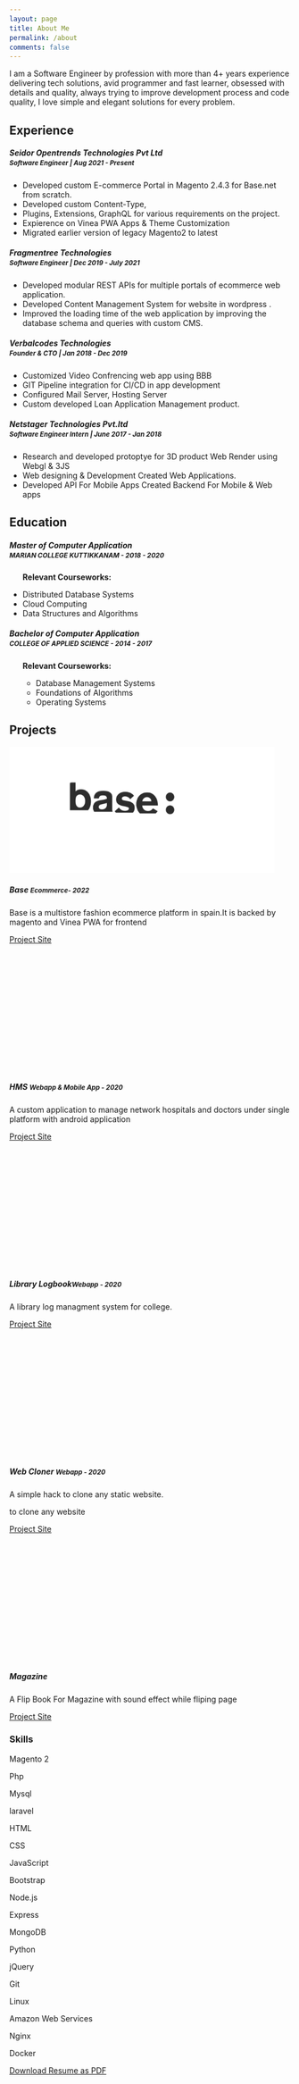 ```yaml
---
layout: page
title: About Me
permalink: /about
comments: false
---
```


<div class="row justify-content-between">
<div class="col-md-8 pr-5">

<p>I am a Software Engineer by profession with more than 4+ years experience delivering tech solutions, avid programmer and fast learner, obsessed with details and quality, always trying to improve development process and code quality, I love simple and elegant solutions for every problem.</p>

<section id="experience" >
    <div class="section-title">
        <h2><span>Experience</span></h2>
    </div> 
    <div class="card mb-3">
  <div class="row g-0"> 
    <div class="col-sm-6 col-md-8">
      <div class="card-body">
        <h5 class="card-title">Seidor Opentrends Technologies Pvt Ltd
        <br><small class="text-muted float-end">Software Engineer |  Aug 2021 - Present </small></h5> 
        <p class="card-text">
        <ul>
          <li>Developed custom E-commerce Portal in Magento 2.4.3 for Base.net from scratch.</li>
          <li>Developed custom Content-Type,</li>
          <li>Plugins, Extensions, GraphQL for various requirements on the project.</li>
          <li>Expierence on Vinea PWA Apps &amp; Theme Customization</li>
          <li>Migrated earlier version of legacy Magento2 to latest</li>
        </ul>
        </p>  
      </div>
    </div>
  </div>
</div>
<div class="card mb-3">
  <div class="row g-0"> 
    <div class="col-sm-6 col-md-8">
      <div class="card-body">
        <h5 class="card-title">Fragmentree Technologies
        <br><small class="text-muted float-end">Software Engineer | Dec 2019 - July 2021</small></h5> 
        <p class="card-text">
          <ul>
          <li>Developed modular REST APIs for multiple portals of ecommerce web application.</li>
          <li>Developed Content Management System for website in wordpress .</li>
          <li>Improved the loading time of the web application by improving the database schema and queries with custom CMS.</li>
        </ul>
        </p>  
      </div>
    </div>
  </div> 
</div>
<div class="card mb-3">
  <div class="row g-0"> 
    <div class="col-sm-6 col-md-8">
      <div class="card-body">
        <h5 class="card-title">Verbalcodes Technologies
        <br><small class="text-muted float-end">Founder & CTO | Jan 2018 - Dec 2019</small></h5> 
        <p class="card-text">
           <ul>
          <li>Customized Video Confrencing web app using BBB</li>
          <li>GIT Pipeline integration for CI/CD in app development</li>
          <li>Configured Mail Server, Hosting Server</li>
          <li>Custom developed Loan Application Management product.</li>
        </ul>
        </p>  
      </div>
    </div>
  </div> 
</div>
<div class="card mb-3">
  <div class="row g-0"> 
    <div class="col-sm-6 col-md-8">
      <div class="card-body">
        <h5 class="card-title">Netstager Technologies Pvt.ltd
        <br><small class="text-muted float-end">Software Engineer Intern | June 2017 - Jan 2018</small></h5> 
        <p class="card-text">
          <ul>
          <li>Research and developed protoptye for 3D product Web Render using Webgl &amp; 3JS</li>
          <li>Web designing &amp; Development Created Web Applications.</li>
          <li>Developed API For Mobile Apps Created Backend For Mobile &amp; Web apps</li>
        </ul>
        </p>  
      </div>
    </div>
  </div> 
</div>
</section>
<section id="education" >
    <div class="section-title">
        <h2><span>Education</span></h2>
    </div>
    <div> 
    <div class="card mb-3">
  <div class="row g-0"> 
    <div class="col-sm-6 col-md-8">
      <div class="card-body">
        <h5 class="card-title">Master of Computer Application 
        <br><small class="text-muted float-end">MARIAN COLLEGE KUTTIKKANAM - 2018 - 2020</small></h5> 
        <p class="card-text">
        <ul>
          <p>
                    <b>Relevant Courseworks:</b>
                  </p>
            <li>Distributed Database Systems</li>
            <li>Cloud Computing</li>
            <li>Data Structures and Algorithms</li> 
            </ul>
        </p>  
      </div>
    </div>
  </div>
</div>
    <div class="card mb-3">
  <div class="row g-0"> 
    <div class="col-sm-6 col-md-8">
      <div class="card-body">
        <h5 class="card-title">Bachelor of Computer Application
        <br><small class="text-muted float-end">COLLEGE OF APPLIED SCIENCE - 2014 - 2017</small></h5> 
        <p class="card-text">
         <ul>
                  <p>
                    <b>Relevant Courseworks:</b>
                  </p><ul> 
                    <li>Database Management Systems</li>
                    <li>Foundations of Algorithms</li>         
                    <li>Operating Systems</li> 
                  </ul>
                  <p></p> 
                </ul>
        </p>  
      </div>
    </div>
  </div>
</div>
</div>
</section>

<section id="projects" >
  <div class="section-title">
      <h2><span>Projects</span></h2>
  </div>
  <div> 
  <div class="card mb-3">
    <div class="row g-0">
        <div class="col-sm-6 col-md-4">
          <img src="/assets/images/p1-base.png" height="225px" class="rounded-start">
        </div>
      <div class="col-sm-6 col-md-8">
        <div class="card-body">
          <h5 class="card-title">Base <small class="text-muted float-end">Ecommerce- 2022</small></h5>
          <p class="card-text">Base is a multistore fashion ecommerce platform in spain.It is backed by magento and Vinea PWA for frontend  </p>
          <p> 
          </p> 
            <a href="https://base.net/" class="btn btn-outline-dark">Project Site</a>
        </div>
    </div>
  </div>
</div>
  <div class="card mb-3">
    <div class="row g-0">
        <div class="col-sm-6 col-md-4">
          <img src=" " height="225px" class="rounded-start">
        </div>
      <div class="col-sm-6 col-md-8">
        <div class="card-body">
          <h5 class="card-title">HMS <small class="text-muted float-end">Webapp & Mobile App - 2020</small></h5>
          <p class="card-text">A custom application to manage network hospitals and doctors under single platform with android application  </p>
          <p> 
          </p> 
            <a href="#" class="btn btn-outline-dark">Project Site</a>
        </div>
    </div>
  </div>
</div> 
  <div class="card mb-3">
    <div class="row g-0">
        <div class="col-sm-6 col-md-4">
          <img src=" " height="225px" class="rounded-start">
        </div>
      <div class="col-sm-6 col-md-8">
        <div class="card-body">
          <h5 class="card-title">Library Logbook<small class="text-muted float-end">Webapp - 2020</small></h5>
          <p class="card-text">A library log managment system for college.</p>
          <p> 
          </p> 
            <a href="https://github.com/KarthikMadathil/Library-Log" class="btn btn-outline-dark">Project Site</a>
        </div>
    </div>
  </div>
</div>
  <div class="card mb-3">
    <div class="row g-0">
        <div class="col-sm-6 col-md-4">
          <img src=" " height="225px" class="rounded-start">
        </div>
      <div class="col-sm-6 col-md-8">
        <div class="card-body">
          <h5 class="card-title">Web Cloner <small class="text-muted float-end">Webapp - 2020</small></h5>
          <p class="card-text">A simple hack to clone any static website.

to clone any website</p>

<p>
</p>
<a href="https://github.com/KarthikMadathil/Website-Cloner" class="btn btn-outline-dark">Project Site</a>
</div>
</div>

  </div>
</div>
  <div class="card mb-3">
    <div class="row g-0">
        <div class="col-sm-6 col-md-4">
          <img src=" " height="225px" class="rounded-start">
        </div>
      <div class="col-sm-6 col-md-8">
        <div class="card-body">
          <h5 class="card-title">Magazine<small class="text-muted float-end"> </small></h5>
          <p class="card-text">A Flip Book For Magazine with sound effect while fliping page

</p>
          <p> 
          </p> 
            <a href="https://github.com/KarthikMadathil/FlipMagazine" class="btn btn-outline-dark">Project Site</a>
        </div>
    </div>
  </div>
</div>
</div>
</section>

</div>

<div class="col-md-4">

<div class="sticky-top sticky-top-80">
<h3>Skills</h3>

<!-- <p>Thank you for your support! Your donation helps me to maintain and improve.</p> -->

<div class="row">
  <div class="col-lg-4 col-md-2 col-sm-3 col-3">
    <i class="devicon-magento-original devicon "></i>
    <p class="tech-label">Magento 2</p>
  </div> 
  <div class="col-lg-4 col-md-2 col-sm-3 col-3">
    <i class="devicon-php-plain devicon "></i>
    <p class="tech-label">Php</p>
  </div>
  <div class="col-lg-4 col-md-2 col-sm-3 col-3">
    <i class="devicon-mysql-plain devicon "></i>
    <p class="tech-label">Mysql</p>
  </div> 
  <div class="col-lg-4 col-md-2 col-sm-3 col-3">
    <i class="devicon-laravel-plain devicon "></i>
    <p class="tech-label">laravel</p>
  </div>

  <div class="col-lg-4 col-md-2 col-sm-3 col-3">
    <i class="devicon-html5-plain-wordmark devicon "></i>
    <p class="tech-label">HTML</p>
  </div>
  <div class="col-lg-4 col-md-2 col-sm-3 col-3">
    <i class="devicon-css3-plain-wordmark devicon "></i>
    <p class="tech-label">CSS</p>
  </div>
  <div class="col-lg-4 col-md-2 col-sm-3 col-3">
    <i class="devicon-javascript-plain devicon "></i>
    <p class="tech-label">JavaScript</p>
  </div>
  <div class="col-lg-4 col-md-2 col-sm-3 col-3">
    <i class="devicon-bootstrap-plain-wordmark devicon "></i>
    <p class="tech-label">Bootstrap</p>
  </div>
  <!-- <div class="col-lg-4 col-md-2 col-sm-3 col-3">
    <i class="devicon-react-original-wordmark devicon "></i>
    <p class="tech-label">React</p>
  </div> -->
  <div class="col-lg-4 col-md-2 col-sm-3 col-3">
    <i class="devicon-nodejs-plain devicon "></i>
    <p class="tech-label">Node.js</p>
  </div>
  <!-- <div class="col-lg-4 col-md-2 col-sm-3 col-3">
    <i class="devicon-redux-original devicon "></i>
    <p class="tech-label">Redux</p>
  </div> -->
  <div class="col-lg-4 col-md-2 col-sm-3 col-3">
    <i class="devicon-express-original devicon "></i>
    <p class="tech-label">Express</p>
  </div>
  <div class="col-lg-4 col-md-2 col-sm-3 col-3">
    <i class="devicon-mongodb-plain-wordmark devicon "></i>
    <p class="tech-label">MongoDB</p>
  </div>
 
  <div class="col-lg-4 col-md-2 col-sm-3 col-3">
    <i class="devicon-python-plain-wordmark devicon "></i>
    <p class="tech-label">Python</p>
  </div> 
  <div class="col-lg-4 col-md-2 col-sm-3 col-3">
    <i class="devicon-jquery-plain-wordmark devicon "></i>
    <p class="tech-label">jQuery</p>
  </div>
  <div class="col-lg-4 col-md-2 col-sm-3 col-3">
    <i class="devicon-git-plain devicon "></i>
    <p class="tech-label">Git</p>
  </div>
  <div class="col-lg-4 col-md-2 col-sm-3 col-3">
    <i class="devicon-linux-plain devicon "></i>
    <p class="tech-label">Linux</p>
  </div>

  <div class="col-lg-4 col-md-2 col-sm-3 col-3">
    <i class="devicon-amazonwebservices-original devicon "></i>
    <p class="tech-label">Amazon Web Services</p>
  </div>
  <div class="col-lg-4 col-md-2 col-sm-3 col-3">
    <i class="devicon-nginx-original devicon "></i>
    <p class="tech-label">Nginx</p>
  </div>
  <div class="col-lg-4 col-md-2 col-sm-3 col-3">
    <i class="devicon-docker-plain devicon "></i>
    <p class="tech-label">Docker</p>
  </div>
  <!-- <div class="col-lg-4 col-md-2 col-sm-3 col-3">
    <i class="devicon-typescript-plain devicon "></i>
    <p class="tech-label">Typescript</p>
  </div>
  <div class="col-lg-4 col-md-2 col-sm-3 col-3">
    <i class="devicon-jest-plain devicon "></i>
    <p class="tech-label">Jest</p>
  </div> -->
</div>

</div>
</div>

</div>
<div class="d-grid gap-2 d-md-block"> 

  <a href="assets/files/karthik-resume.pdf" class="btn btn-outline-dark btn-lg">Download Resume as PDF    
  
  </a>
</div>